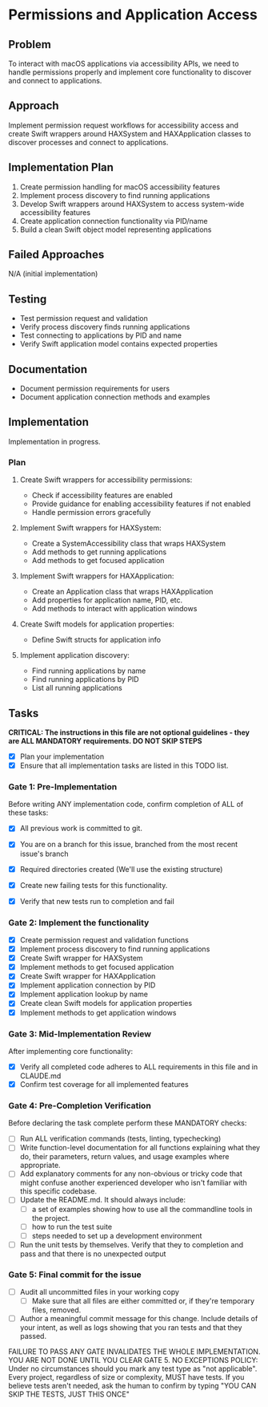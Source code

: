 # Permissions and Application Access

## Problem
To interact with macOS applications via accessibility APIs, we need to handle permissions properly and implement core functionality to discover and connect to applications.

## Approach
Implement permission request workflows for accessibility access and create Swift wrappers around HAXSystem and HAXApplication classes to discover processes and connect to applications.

## Implementation Plan
1. Create permission handling for macOS accessibility features
2. Implement process discovery to find running applications
3. Develop Swift wrappers around HAXSystem to access system-wide accessibility features
4. Create application connection functionality via PID/name
5. Build a clean Swift object model representing applications

## Failed Approaches
N/A (initial implementation)

## Testing
- Test permission request and validation
- Verify process discovery finds running applications
- Test connecting to applications by PID and name
- Verify Swift application model contains expected properties

## Documentation
- Document permission requirements for users
- Document application connection methods and examples

## Implementation
Implementation in progress.

### Plan
1. Create Swift wrappers for accessibility permissions:
   - Check if accessibility features are enabled
   - Provide guidance for enabling accessibility features if not enabled
   - Handle permission errors gracefully

2. Implement Swift wrappers for HAXSystem:
   - Create a SystemAccessibility class that wraps HAXSystem
   - Add methods to get running applications 
   - Add methods to get focused application

3. Implement Swift wrappers for HAXApplication:
   - Create an Application class that wraps HAXApplication
   - Add properties for application name, PID, etc.
   - Add methods to interact with application windows

4. Create Swift models for application properties:
   - Define Swift structs for application info

5. Implement application discovery:
   - Find running applications by name
   - Find running applications by PID
   - List all running applications

## Tasks
**CRITICAL: The instructions in this file are not optional guidelines - they are ALL MANDATORY requirements. DO NOT SKIP STEPS**

- [x] Plan your implementation
- [x] Ensure that all implementation tasks are listed in this TODO list. 

### Gate 1: Pre-Implementation 

Before writing ANY implementation code, confirm completion of ALL of these tasks:
- [x] All previous work is committed to git.
- [x] You are on a branch for this issue, branched from the most recent issue's branch
- [x] Required directories created (We'll use the existing structure)
- [x] Create new failing tests for this functionality.
- [x] Verify that new tests run to completion and fail


### Gate 2: Implement the functionality

- [x] Create permission request and validation functions
- [x] Implement process discovery to find running applications
- [x] Create Swift wrapper for HAXSystem
- [x] Implement methods to get focused application
- [x] Create Swift wrapper for HAXApplication
- [x] Implement application connection by PID
- [x] Implement application lookup by name
- [x] Create clean Swift models for application properties
- [x] Implement methods to get application windows

### Gate 3: Mid-Implementation Review 

After implementing core functionality:
- [x] Verify all completed code adheres to ALL requirements in this file and in CLAUDE.md
- [x] Confirm test coverage for all implemented features

### Gate 4: Pre-Completion Verification

Before declaring the task complete perform these MANDATORY checks:
- [ ] Run ALL verification commands (tests, linting, typechecking)
- [ ] Write function-level documentation for all functions explaining what they do, their parameters, return values, and usage examples where appropriate.
- [ ] Add explanatory comments for any non-obvious or tricky code that might confuse another experienced developer who isn't familiar with this specific codebase.
- [ ] Update the README.md. It should always include:
	- [ ] a set of examples showing how to use all the commandline tools in the project. 
	- [ ] how to run the test suite
	- [ ] steps needed to set up a development environment
- [ ] Run the unit tests by themselves. Verify that they to completion and pass and that there is no unexpected output

### Gate 5: Final commit for the issue 
- [ ] Audit all uncommitted files in your working copy
	- [ ] Make sure that all files are either committed or, if they're temporary files, removed.
- [ ] Author a meaningful commit message for this change. Include details of your intent, as well as logs showing that you ran tests and that they passed.

FAILURE TO PASS ANY GATE INVALIDATES THE WHOLE IMPLEMENTATION. 
YOU ARE NOT DONE UNTIL YOU CLEAR GATE 5.
NO EXCEPTIONS POLICY: Under no circumstances should you mark any test type as "not applicable". Every project, regardless of size or complexity, MUST have tests. If you believe tests aren't needed, ask the human to confirm by typing "YOU CAN SKIP THE TESTS, JUST THIS ONCE"